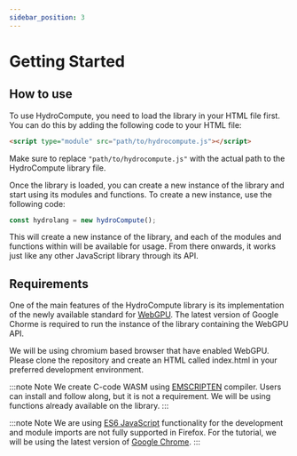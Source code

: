 ```yaml
---
sidebar_position: 3
---
```


# Getting Started

## How to use

To use HydroCompute, you need to load the library in your HTML file first. You can do this by adding the following code to your HTML file:

```html
<script type="module" src="path/to/hydrocompute.js"></script>
```

Make sure to replace `"path/to/hydrocompute.js"` with the actual path to the HydroCompute library file.

Once the library is loaded, you can create a new instance of the library and start using its modules and functions. To create a new instance, use the following code:

```js
const hydrolang = new hydroCompute();
```
This will create a new instance of the library, and each of the modules and functions within will be available for usage. From there onwards, it works just like any other JavaScript library through its API.

## Requirements

One of the main features of the HydroCompute library is its implementation of the newly available standard for [WebGPU](https://www.w3.org/TR/webgpu/). The latest version of Google Chorme is required to run the instance of the library containing the WebGPU API.


We will be using chromium based browser that have enabled WebGPU. Please clone the repository and create an HTML called index.html in your preferred development environment.

:::note Note
We create C-code WASM using [EMSCRIPTEN](https://emscripten.org/) compiler. Users can install and follow along, but it is not a requirement. We will be using functions already available on the library. 
:::

:::note Note
We are using [ES6 JavaScript](http://es6-features.org/#Constants) functionality for the development and module imports are not fully supported in Firefox. For the tutorial, we will be using the latest version of [Google Chrome](https://www.google.com/chrome/update/).
:::
